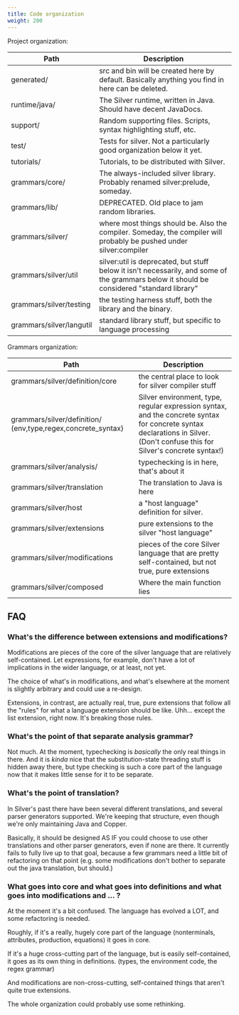 ```yaml
---
title: Code organization
weight: 200
---
```


Project organization:

| Path | Description |
|-----|-----|
| generated/ | src and bin will be created here by default. Basically anything you find in here can be deleted. |
| runtime/java/ | The Silver runtime, written in Java. Should have decent JavaDocs.                                |
| support/   | Random supporting files. Scripts, syntax highlighting stuff, etc.                                |
| test/      | Tests for silver. Not a particularly good organization below it yet.                             |
| tutorials/ | Tutorials, to be distributed with Silver.                                                        |
| grammars/core/ | The always-included silver library. Probably renamed silver:prelude, someday.                    |
| grammars/lib/ | DEPRECATED. Old place to jam random libraries.                                                   |
| grammars/silver/ | where most things should be. Also the compiler. Someday, the compiler will probably be pushed under silver:compiler |
| grammars/silver/util | silver:util is deprecated, but stuff below it isn't necessarily, and some of the grammars below it should be considered "standard library" |
| grammars/silver/testing | the testing harness stuff, both the library and the binary.                                      |
| grammars/silver/langutil | standard library stuff, but specific to language processing                                      |

Grammars organization:

| Path | Description |
|-----|-----|
| grammars/silver/definition/core | the central place to look for silver compiler stuff |
| grammars/silver/definition/ (env,type,regex,concrete\_syntax) | Silver environment, type, regular expression syntax, and the concrete syntax for concrete syntax declarations in Silver. (Don't confuse this for Silver's concrete syntax!) |
| grammars/silver/analysis/       | typechecking is in here, that's about it            |
| grammars/silver/translation     | The translation to Java is here                     |
| grammars/silver/host            | a "host language" definition for silver.            |
| grammars/silver/extensions      | pure extensions to the silver "host language"       |
| grammars/silver/modifications   | pieces of the core Silver language that are pretty self-contained, but not true, pure extensions |
| grammars/silver/composed        | Where the main function lies                        |

## FAQ

### What's the difference between extensions and modifications?

Modifications are pieces of the core of the silver language that are relatively self-contained.  Let expressions, for example, don't have a lot of implications in the wider language, or at least, not yet.

The choice of what's in modifications, and what's elsewhere at the moment is slightly arbitrary and could use a re-design.

Extensions, in contrast, are actually real, true, pure extensions that follow all the "rules" for what a language extension should be like.  Uhh... except the list extension, right now. It's breaking those rules.

### What's the point of that separate analysis grammar?

Not much. At the moment, typechecking is _basically_ the only real things in there. And it is _kinda_ nice that the substitution-state threading stuff is hidden away there, but type checking is such a core part of the language now that it makes little sense for it to be separate.

### What's the point of translation?

In Silver's past there have been several different translations, and several parser generators supported.  We're keeping that structure, even though we're only maintaining Java and Copper.

Basically, it should be designed AS IF you could choose to use other translations and other parser generators, even if none are there. It currently fails to fully live up to that goal, because a few grammars need a little bit of refactoring on that point (e.g. some modifications don't bother to separate out the java translation, but should.)

### What goes into core and what goes into definitions and what goes into modifications and ... ?

At the moment it's a bit confused.  The language has evolved a LOT, and some refactoring is needed.

Roughly, if it's a really, hugely core part of the language (nonterminals, attributes, production, equations) it goes in core.

If it's a huge cross-cutting part of the language, but is easily self-contained, it goes as its own thing in definitions. (types, the environment code, the regex grammar)

And modifications are non-cross-cutting, self-contained things that aren't quite true extensions.

The whole organization could probably use some rethinking.
